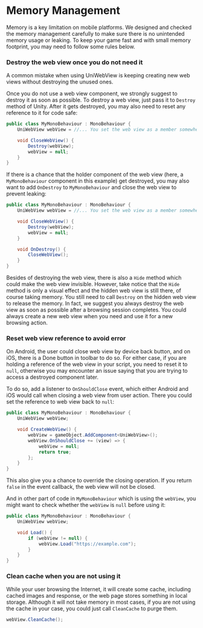 # Memory Management

Memory is a key limitation on mobile platforms. We designed and checked the memory management carefully to make sure there is no unintended memory usage or leaking. To keep your game fast and with small memory footprint, you may need to follow some rules below.

### Destroy the web view once you do not need it

A common mistake when using UniWebView is keeping creating new web views without destroying the unused ones.

Once you do not use a web view component, we strongly suggest to destroy it as soon as possible. To destroy a web view, just pass it to `Destroy` method of Unity. After it gets destroyed, you may also need to reset any reference to it for code safe:

```csharp
public class MyMonoBehaviour : MonoBehaviour {
    UniWebView webView = //... You set the web view as a member somewhere

    void CloseWebView() {
        Destroy(webView);
        webView = null;
    }
}
```

If there is a chance that the holder component of the web view (here, a `MyMonoBehaviour` component in this example) get destroyed, you may also want to add `OnDestroy` to `MyMonoBehaviour` and close the web view to prevent leaking:

```csharp
public class MyMonoBehaviour : MonoBehaviour {
    UniWebView webView = //... You set the web view as a member somewhere

    void CloseWebView() {
        Destroy(webView);
        webView = null;
    }

    void OnDestroy() {
        CloseWebView();
    }
}
```

Besides of destroying the web view, there is also a `Hide` method which could make the web view invisible. However, take notice that the `Hide` method is only a visual effect and the hidden web view is still there, of course taking memory. You still need to call `Destroy` on the hidden web view to release the memory. In fact, we suggest you always destroy the web view as soon as possible after a browsing session completes. You could always create a new web view when you need and use it for a new browsing action.

### Reset web view reference to avoid error

On Android, the user could close web view by device back button, and on iOS, there is a Done button in toolbar to do so. For either case, if you are holding a reference of the web view in your script, you need to reset it to `null`, otherwise you may encounter an issue saying that you are trying to access a destroyed component later.

To do so, add a listener to `OnShouldClose` event, which either Android and iOS would call when closing a web view from user action. There you could set the reference to web view back to `null`:

```csharp
public class MyMonoBehaviour : MonoBehaviour {
    UniWebView webView;

    void CreateWebView() {
        webView = gameObject.AddComponent<UniWebView>();
        webView.OnShouldClose += (view) => {
            webView = null;
            return true;
        };
    }
}
```

This also give you a chance to override the closing operation. If you return `false` in the event callback, the web view will not be closed.

And in other part of code in `MyMonoBehaviour` which is using the `webView`, you might want to check whether the `webView` is `null` before using it:

```csharp
public class MyMonoBehaviour : MonoBehaviour {
    UniWebView webView;

    void Load() {
        if (webView != null) {
            webView.Load("https://example.com");
        }
    }
}
```

### Clean cache when you are not using it

While your user browsing the Internet, it will create some cache, including cached images and response, or the web page stores something in local storage. Although it will not take memory in most cases, if you are not using the cache in your case, you could just call `CleanCache` to purge them.

```csharp
webView.CleanCache();
```
